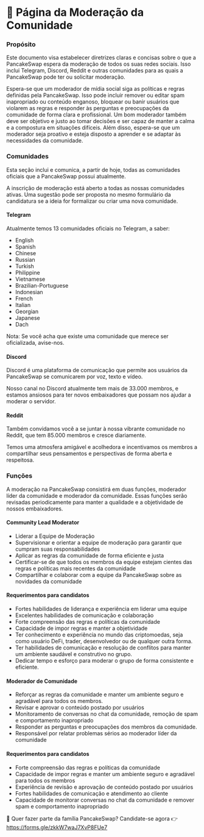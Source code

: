# 👥 Página da Moderação da Comunidade

### Propósito

Este documento visa estabelecer diretrizes claras e concisas sobre o que a PancakeSwap espera da moderação de todos os suas redes sociais. Isso inclui Telegram, Discord, Reddit e outras comunidades para as quais a PancakeSwap pode ter ou solicitar moderação.&#x20;

Espera-se que um moderador de mídia social siga as políticas e regras definidas pela PancakeSwap. Isso pode incluir remover ou editar spam inapropriado ou conteúdo enganoso, bloquear ou banir usuários que violarem as regras e responder às perguntas e preocupações da comunidade de forma clara e profissional. Um bom moderador também deve ser objetivo e justo ao tomar decisões e ser capaz de manter a calma e a compostura em situações difíceis. Além disso, espera-se que um moderador seja proativo e esteja disposto a aprender e se adaptar às necessidades da comunidade.

### Comunidades

Esta seção inclui e comunica, a partir de hoje, todas as comunidades oficiais que a PancakeSwap possui atualmente.&#x20;

A inscrição de moderação está aberto a todas as nossas comunidades ativas. Uma sugestão pode ser proposta no mesmo formulário da candidatura se a ideia for formalizar ou criar uma nova comunidade.

#### Telegram

Atualmente temos 13 comunidades oficiais no Telegram, a saber:

* English
* Spanish
* Chinese
* Russian
* Turkish
* Philippine
* Vietnamese
* Brazilian-Portuguese
* Indonesian
* French
* Italian
* Georgian
* Japanese
* Dach

Nota: Se você acha que existe uma comunidade que merece ser oficializada, avise-nos.

#### Discord

Discord é uma plataforma de comunicação que permite aos usuários da PancakeSwap se comunicarem por voz, texto e vídeo.

Nosso canal no Discord atualmente tem mais de 33.000 membros, e estamos ansiosos para ter novos embaixadores que possam nos ajudar a moderar o servidor.

#### Reddit

Também convidamos você a se juntar à nossa vibrante comunidade no Reddit, que tem 85.000 membros e cresce diariamente.&#x20;

Temos uma atmosfera amigável e acolhedora e incentivamos os membros a compartilhar seus pensamentos e perspectivas de forma aberta e respeitosa.

### Funções

A moderação na PancakeSwap consistirá em duas funções, moderador líder da comunidade e moderador da comunidade. Essas funções serão revisadas periodicamente para manter a qualidade e a objetividade de nossos embaixadores.

#### Community Lead Moderator

* Liderar a Equipe de Moderação
* Supervisionar e orientar a equipe de moderação para garantir que cumpram suas responsabilidades
* Aplicar as regras da comunidade de forma eficiente e justa
* Certificar-se de que todos os membros da equipe estejam cientes das regras e políticas mais recentes da comunidade
* Compartilhar e colaborar com a equipe da PancakeSwap sobre as novidades da comunidade

#### Requerimentos para candidatos&#x20;

* Fortes habilidades de liderança e experiência em liderar uma equipe
* Excelentes habilidades de comunicação e colaboração
* Forte compreensão das regras e políticas da comunidade
* Capacidade de impor regras e manter a objetividade
* Ter conhecimento e experiência no mundo das criptomoedas, seja como usuário DeFi, trader, desenvolvedor ou de qualquer outra forma.
* Ter habilidades de comunicação e resolução de conflitos para manter um ambiente saudável e construtivo no grupo.
* Dedicar tempo e esforço para moderar o grupo de forma consistente e eficiente.

#### Moderador de Comunidade

* Reforçar as regras da comunidade e manter um ambiente seguro e agradável para todos os membros.&#x20;
* Revisar e aprovar o conteúdo postado por usuários
* Monitoramento de conversas no chat da comunidade, remoção de spam e comportamento inapropriado&#x20;
* Responder as perguntas e preocupações dos membros da comunidade.&#x20;
* Responsável por relatar problemas sérios ao moderador líder da comunidade

#### Requerimentos para candidatos&#x20;

* Forte compreensão das regras e políticas da comunidade&#x20;
* Capacidade de impor regras e manter um ambiente seguro e agradável para todos os membros&#x20;
* Experiência de revisão e aprovação de conteúdo postado por usuários&#x20;
* Fortes habilidades de comunicação e atendimento ao cliente&#x20;
* Capacidade de monitorar conversas no chat da comunidade e remover spam e comportamento inapropriado

🙂 Quer fazer parte da família PancakeSwap? Candidate-se agora 👉 https://forms.gle/zkkW7waJ7XvP8FUe7
